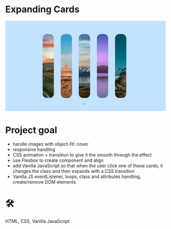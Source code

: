 # Expanding Cards

![Expanding-cards-demo](https://github.com/teotimepacreau/Expanding-Cards-Day1-of-100DaysOfCode/blob/main/Expanding-cards.gif)

# Project goal

- handle images with object-fit: cover
- responsive handling
- CSS animation + transition to give it the smooth through the effect
- use Flexbox to create component and align
- add Vanilla JavaScript so that when the user click one of these cards, it changes the class and then expands with a CSS transition
- Vanilla JS eventListener, loops, class and attributes handling, create/remove DOM elements

# 🛠️
HTML, CSS, Vanilla JavaScript
